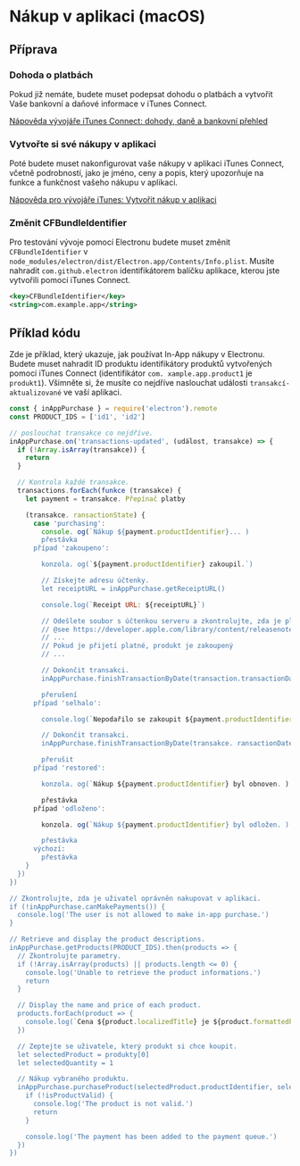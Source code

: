 # Nákup v aplikaci (macOS)

## Příprava

### Dohoda o platbách
Pokud již nemáte, budete muset podepsat dohodu o platbách a vytvořit Vaše bankovní a daňové informace v iTunes Connect.

[Nápověda vývojáře iTunes Connect: dohody, daně a bankovní přehled](https://help.apple.com/itunes-connect/developer/#/devb6df5ee51)

### Vytvořte si své nákupy v aplikaci
Poté budete muset nakonfigurovat vaše nákupy v aplikaci iTunes Connect, včetně podrobností, jako je jméno, ceny a popis, který upozorňuje na funkce a funkčnost vašeho nákupu v aplikaci.

[Nápověda pro vývojáře iTunes: Vytvořit nákup v aplikaci](https://help.apple.com/itunes-connect/developer/#/devae49fb316)

### Změnit CFBundleIdentifier

Pro testování vývoje pomocí Electronu budete muset změnit `CFBundleIdentifier` v `node_modules/electron/dist/Electron.app/Contents/Info.plist`. Musíte nahradit `com.github.electron` identifikátorem balíčku aplikace, kterou jste vytvořili pomocí iTunes Connect.

```xml
<key>CFBundleIdentifier</key>
<string>com.example.app</string>
```

## Příklad kódu

Zde je příklad, který ukazuje, jak používat In-App nákupy v Electronu. Budete muset nahradit ID produktu identifikátory produktů vytvořených pomocí iTunes Connect (identifikátor `com. xample.app.product1` je `produkt1`). Všimněte si, že musíte co nejdříve naslouchat události `transakcí-aktualizované` ve vaší aplikaci.

```javascript
const { inAppPurchase } = require('electron').remote
const PRODUCT_IDS = ['id1', 'id2']

// poslouchat transakce co nejdříve.
inAppPurchase.on('transactions-updated', (událost, transakce) => {
  if (!Array.isArray(transakce)) {
    return
  }

  // Kontrola každé transakce.
  transactions.forEach(funkce (transakce) {
    let payment = transakce. Přepínač platby

    (transakce. ransactionState) {
      case 'purchasing':
        console. og(`Nákup ${payment.productIdentifier}... )
        přestávka
      případ 'zakoupeno':

        konzola. og(`${payment.productIdentifier} zakoupil.`)

        // Získejte adresu účtenky.
        let receiptURL = inAppPurchase.getReceiptURL()

        console.log(`Receipt URL: ${receiptURL}`)

        // Odešlete soubor s účtenkou serveru a zkontrolujte, zda je platný.
        // @see https://developer.apple.com/library/content/releasenotes/General/ValidateAppStoreReceipt/chaps/ValidateRemotely.html
        // ...
        // Pokud je přijetí platné, produkt je zakoupený
        // ...

        // Dokončit transakci.
        inAppPurchase.finishTransactionByDate(transaction.transactionDate)

        přerušení
      případ 'selhalo':

        console.log(`Nepodařilo se zakoupit ${payment.productIdentifier}.`)

        // Dokončit transakci.
        inAppPurchase.finishTransactionByDate(transakce. ransactionDate)

        přerušit
      případ 'restored':

        konzola. og(`Nákup ${payment.productIdentifier} byl obnoven. )

        přestávka
      případ 'odloženo':

        konzola. og(`Nákup ${payment.productIdentifier} byl odložen. )

        přestávka
      výchozí:
        přestávka
    }
  })
})

// Zkontrolujte, zda je uživatel oprávněn nakupovat v aplikaci.
if (!inAppPurchase.canMakePayments()) {
  console.log('The user is not allowed to make in-app purchase.')
}

// Retrieve and display the product descriptions.
inAppPurchase.getProducts(PRODUCT_IDS).then(products => {
  // Zkontrolujte parametry.
  if (!Array.isArray(products) || products.length <= 0) {
    console.log('Unable to retrieve the product informations.')
    return
  }

  // Display the name and price of each product.
  products.forEach(product => {
    console.log(`Cena ${product.localizedTitle} je ${product.formattedPrice}.`)
  })

  // Zeptejte se uživatele, který produkt si chce koupit.
  let selectedProduct = produkty[0]
  let selectedQuantity = 1

  // Nákup vybraného produktu.
  inAppPurchase.purchaseProduct(selectedProduct.productIdentifier, selectedQuantity).then(isProductValid => {
    if (!isProductValid) {
      console.log('The product is not valid.')
      return
    }

    console.log('The payment has been added to the payment queue.')
  })
})
```
